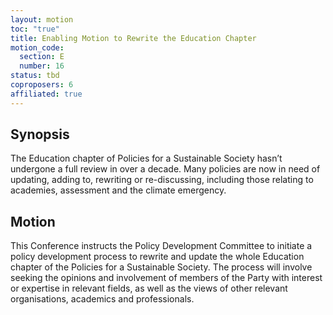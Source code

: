 ```yaml
---
layout: motion
toc: "true"
title: Enabling Motion to Rewrite the Education Chapter
motion_code:
  section: E
  number: 16
status: tbd
coproposers: 6
affiliated: true
---
```

## Synopsis

The Education chapter of Policies for a Sustainable Society hasn’t undergone a full review in over a decade. Many policies are now in need of updating, adding to, rewriting or re-discussing, including those relating to academies, assessment and the climate emergency.

## Motion

This Conference instructs the Policy Development Committee to initiate a policy development process to rewrite and update the whole Education chapter of the Policies for a Sustainable Society. The process will involve seeking the opinions and involvement of members of the Party with interest or expertise in relevant fields, as well as the views of other relevant organisations, academics and professionals.